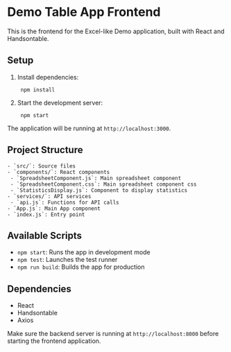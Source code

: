 # Demo Table App Frontend

This is the frontend for the Excel-like Demo application, built with React and Handsontable.

## Setup

1. Install dependencies:
   ```
    npm install
   ```
2. Start the development server:
   ```
    npm start
   ```
The application will be running at `http://localhost:3000`.

## Project Structure
```
- `src/`: Source files
- `components/`: React components
 - `SpreadsheetComponent.js`: Main spreadsheet component
 - `SpreadsheetComponent.css`: Main spreadsheet component css
 - `StatisticsDisplay.js`: Component to display statistics
- `services/`: API services
 - `api.js`: Functions for API calls
- `App.js`: Main App component
- `index.js`: Entry point
```

## Available Scripts

- `npm start`: Runs the app in development mode
- `npm test`: Launches the test runner
- `npm run build`: Builds the app for production

## Dependencies

- React
- Handsontable
- Axios

Make sure the backend server is running at `http://localhost:8000` before starting the frontend application.